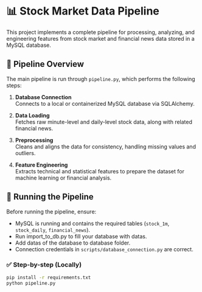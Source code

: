 # 📊 Stock Market Data Pipeline

This project implements a complete pipeline for processing, analyzing, and engineering features from stock market and financial news data stored in a MySQL database.

## 🚀 Pipeline Overview

The main pipeline is run through `pipeline.py`, which performs the following steps:

1. **Database Connection**  
   Connects to a local or containerized MySQL database via SQLAlchemy.

2. **Data Loading**  
   Fetches raw minute-level and daily-level stock data, along with related financial news.

3. **Preprocessing**  
   Cleans and aligns the data for consistency, handling missing values and outliers.

4. **Feature Engineering**  
   Extracts technical and statistical features to prepare the dataset for machine learning or financial analysis.

## 🧪 Running the Pipeline

Before running the pipeline, ensure:

- MySQL is running and contains the required tables (`stock_1m`, `stock_daily`, `financial_news`).
- Run import_to_db.py to fill your database with datas.
- Add datas of the database to database folder.
- Connection credentials in `scripts/database_connection.py` are correct.

### ✅ Step-by-step (Locally)
```bash
pip install -r requirements.txt
python pipeline.py
